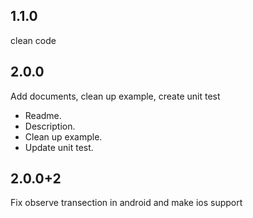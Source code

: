 ## 1.1.0
clean code

## 2.0.0
Add documents, clean up example, create unit test
* Readme.
* Description.
* Clean up example.
* Update unit test.

## 2.0.0+2
Fix observe transection in android and make ios support




